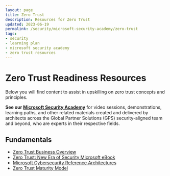 ```yaml
---
layout: page
title: Zero Trust
description: Resources for Zero Trust
updated: 2023-06-19
permalink: /security/microsoft-security-academy/zero-trust
tags:
- security
- learning plan
- microsoft security academy
- zero trust resources
---
```


# Zero Trust Readiness Resources
Below you will find content to assist in upskilling on zero trust concepts and principles.

**See our [Microsoft Security Academy](https://microsoft.github.io/PartnerResources/skilling/microsoft-security-academy)** for video sessions, demonstrations, learning paths, and other related materials created and delivered by architects across the Global Partner Solutions (GPS) security-aligned team and beyond, who are experts in their respective fields.

## Fundamentals
* [Zero Trust Business Overview](https://www.microsoft.com/en-us/security/business/zero-trust)
* [Zero Trust: New Era of Security Microsoft eBook](https://query.prod.cms.rt.microsoft.com/cms/api/am/binary/RE3YnRL)
* [Microsoft Cybersecurity Reference Architectures](https://learn.microsoft.com/en-us/security/cybersecurity-reference-architecture/mcra)
* [Zero Trust Maturity Model](https://aka.ms/Zero-Trust-Vision)
